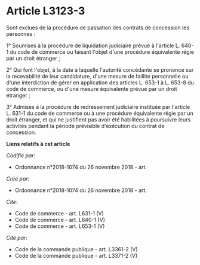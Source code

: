 # Article L3123-3

Sont exclues de la procédure de passation des contrats de concession les personnes : 

1° Soumises à la procédure de liquidation judiciaire prévue à l'article L. 640-1 du code de commerce ou faisant l'objet d'une
procédure équivalente régie par un droit étranger ; 

2° Qui font l'objet, à la date à laquelle l'autorité concédante se prononce sur la recevabilité de leur candidature, d'une
mesure de faillite personnelle ou d'une interdiction de gérer en application des articles L. 653-1 à L. 653-8 du code de
commerce, ou d'une mesure équivalente prévue par un droit étranger ; 

3° Admises à la procédure de redressement judiciaire instituée par l'article L. 631-1 du code de commerce ou à une procédure
équivalente régie par un droit étranger, et qui ne justifient pas avoir été habilitées à poursuivre leurs activités pendant
la période prévisible d'exécution du contrat de concession.

**Liens relatifs à cet article**

_Codifié par_:

  - Ordonnance n°2018-1074 du 26 novembre 2018 - art.

_Créé par_:

  - Ordonnance n°2018-1074 du 26 novembre 2018 - art.

_Cite_:

  - Code de commerce - art. L631-1 (V)
  - Code de commerce - art. L640-1 (V)
  - Code de commerce - art. L653-1 (V)

_Cité par_:

  - Code de la commande publique - art. L3361-2 (V)
  - Code de la commande publique - art. L3371-2 (V)

